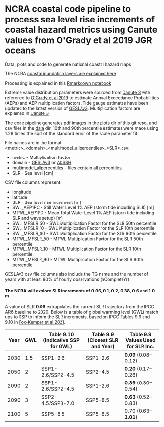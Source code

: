 # NCRA coastal code pipeline to process sea level rise increments of coastal hazard metrics using Canute values from O'Grady et al 2019 JGR oceans
Data, plots and code to generate national coastal hazard maps

The NCRA [coastal inundation layers are explained here ](https://htmlpreview.github.io/?https://github.com/AusClimateService/ncra_coastal_hazards/blob/main/Inundation_layers.html)

Processing is explained in this [Rmarkdown notebook](https://htmlpreview.github.io/?https://github.com/AusClimateService/ncra_coastal_hazards/blob/main/Extreme_water_level_hazards.html)

Extreme value distribution parameters were sourced from [Canute 3](https://shiny.csiro.au/Canute3_0/) with reference to [O'Grady et al 2019](https://agupubs.onlinelibrary.wiley.com/doi/full/10.1029/2018JC014871) to estimate Annual Exceedance Probabilities (AEPs) and AEP multiplication factors. Tide gauge estimates have been updated to the latest version of [GESLAv3](https://gesla787883612.wordpress.com/). Multiplication factors are explained in [Canute 3](https://shiny.csiro.au/Canute3_0/) 

The code pipeline generates pdf images in the [plots](https://github.com/AusClimateService/ncra_coastal_hazards/tree/main/plots) dir of this git repo, and csv files in the [data](https://github.com/AusClimateService/ncra_coastal_hazards/tree/main/data) dir. 10th and 90th percentile estimates were made using 1.28 times the sqrt of the standard error of the scale parameter fit.    
  
File names are in the format \<metric\>\_\<domain\>\_\<multimodel\_allpercentiles\>\_\<SLR\>\.csv:  
  
* metric - Multiplication Factor
* domain - [GESLAv3](https://gesla787883612.wordpress.com/) or [ACSSH](https://data.csiro.au/collection/csiro:29013?q=coast%20hindcast&_st=keyword&_str=4&_si=2)
* multimodel_allpercentiles - files contain all percentiles.
* SLR - Sea level [cm]  
  
CSV file columns represent:  
  
* longitude
* latitude
* SLR - Sea level rise increment [m]
* SWL_AEP1PC - Still Water Level 1% AEP (storm tide including SLR) [m]
* MTWL_AEP1PC - Mean Total Water Level 1% AEP (storm tide including SLR and wave setup) [m]
* SWL_MFSLR_50 - SWL Multiplication Factor for the SLR 50th percentile 
* SWL_MFSLR_10 - SWL Multiplication Factor for the SLR 10th percentile 
* SWL_MFSLR_90 - SWL Multiplication Factor for the SLR 90th percentile 
* MTWL_MFSLR_50 - MTWL Multiplication Factor for the SLR 50th percentile 
* MTWL_MFSLR_10 - MTWL Multiplication Factor for the SLR 10th percentile 
* MTWL_MFSLR_90 - MTWL Multiplication Factor for the SLR 90th percentile
   
GESLAv3 csv file columns also include the TG name and the number of years with at least 80% of hourly observations (nCompleteYr)  
   
#### The NCRA will explore SLR increments of 0.06, 0.1, 0.2, 0.38, 0.6 and 1.0 m
  
A value of SLR **0.06** extrapolates the current SLR trajectory from the IPCC AR6 baseline to 2020. Below is a table of global warming level (GWL) match ups to SSP to inform the SLR increments, based on IPCC Tables 9.9 and 9.10 in [Fox-Kemper et al 2021](https://www.ipcc.ch/report/ar6/wg1/downloads/report/IPCC_AR6_WGI_Chapter09.pdf).   
  
| Year | GWL | Table 9.10 (Indicative SSP for GWL) | Table 9.9 (Closest SLR and Year) | Table 9.9 Values Used for SLR Inc. |
|------|-----|-------------------------------------|----------------------------------|------------------------------------|
| 2030 | 1.5 | SSP1-2.6                            | SSP1-2.6                         | **0.09** (0.08–0.12)                   |
| 2050 | 2   | SSP1-2.6/SSP2-4.5                   | SSP2-4.5                         | **0.20** (0.17–0.26)                   |
| 2090 | 2   | SSP1-2.6/SSP2-4.5                   | SSP1-2.6                         | **0.39** (0.30–0.54)                   |
| 2090 | 3   | SSP2-4.5/SSP3-7.0                   | SSP5-8.5                         | **0.63** (0.52–0.83)                   |
| 2100 | 5   | SSP5-8.5                            | SSP5-8.5                         | 0.70 (0.63–**1.01**)                   |
